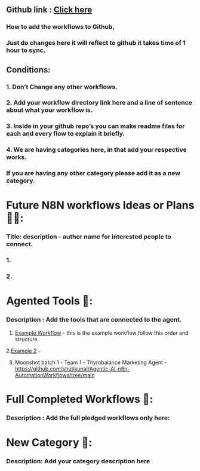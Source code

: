 ## Github link : [Click here](https://github.com/NumpyNinja2025/AgenticAI_Workflows)
### How to add the workflows to Github,

### Just do changes here it will reflect to github it takes time of 1 hour to sync.

## Conditions:

### 1. Don’t Change any other workflows.

### 2. Add your workflow directory link here and a line of sentence about what your workflow is.

### 3. Inside in your github repo’s you can make readme files for each and every flow to explain it briefly.

### 4. We are having categories here, in that add your respective works.

### If you are having any other category please add it as a new category.


# Future N8N workflows Ideas or Plans 💭💡: 

### Title: description - author name for interested people to connect.

### 1.

### 2.

# Agented Tools 🧰: 

### Description : Add the tools that are connected to the agent.

1. [Example Workflow](https://github.com/RAMM143/numpy-ninja-flow-chart/tree/main/My%20n8n%20Workflows/Example%20flow%20Directory) - this is the example workflow follow this order and structure.

2.[Example 2](http://www.google.com) - 

3. Moonshot batch 1 - Team 1 - Thyrobalance Marketing Agent - https://github.com/shutikunal/Agentic-AI-n8n-AutomationWorkflows/tree/main



# Full Completed Workflows 💯:

### Description : Add the full pledged workflows only here:


# New Category 🤔:

### Description: Add your category description here
